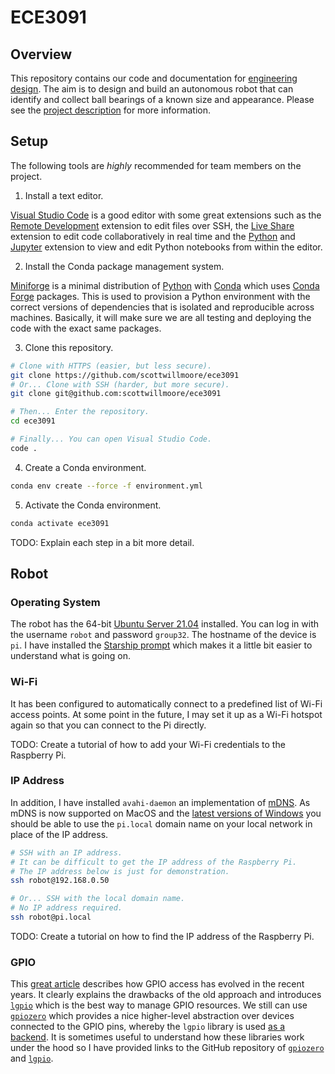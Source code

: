 # ECE3091

## Overview

This repository contains our code and documentation for [engineering design](https://handbook.monash.edu/2021/units/ECE3091). The aim is to design and build an autonomous robot that can identify and collect ball bearings of a known size and appearance. Please see the [project description](project_description.pdf) for more information.

## Setup

The following tools are _highly_ recommended for team members on the project.

1. Install a text editor.

[Visual Studio Code](https://code.visualstudio.com/) is a good editor with some great extensions such as the [Remote Development](https://marketplace.visualstudio.com/items?itemName=ms-vscode-remote.vscode-remote-extensionpack) extension to edit files over SSH, the [Live Share](https://marketplace.visualstudio.com/items?itemName=MS-vsliveshare.vsliveshare-pack) extension to edit code collaboratively in real time and the [Python](https://marketplace.visualstudio.com/items?itemName=ms-python.python) and [Jupyter](https://marketplace.visualstudio.com/items?itemName=ms-toolsai.jupyter) extension to view and edit Python notebooks from within the editor.

2. Install the Conda package management system.

[Miniforge](https://github.com/conda-forge/miniforge) is a minimal distribution of [Python](https://www.python.org/) with [Conda](https://docs.conda.io/en/latest/) which uses [Conda Forge](https://conda-forge.org/) packages. This is used to provision a Python environment with the correct versions of dependencies that is isolated and reproducible across machines. Basically, it will make sure we are all testing and deploying the code with the exact same packages.

3. Clone this repository.

```sh
# Clone with HTTPS (easier, but less secure).
git clone https://github.com/scottwillmoore/ece3091
# Or... Clone with SSH (harder, but more secure).
git clone git@github.com:scottwillmoore/ece3091

# Then... Enter the repository.
cd ece3091

# Finally... You can open Visual Studio Code.
code .
```

4. Create a Conda environment.

```sh
conda env create --force -f environment.yml
```

5. Activate the Conda environment.

```sh
conda activate ece3091
```

TODO: Explain each step in a bit more detail.

## Robot

### Operating System

The robot has the 64-bit [Ubuntu Server 21.04](https://ubuntu.com/download/raspberry-pi) installed. You can log in with the username `robot` and password `group32`. The hostname of the device is `pi`. I have installed the [Starship prompt](https://starship.rs/) which makes it a little bit easier to understand what is going on.

### Wi-Fi

It has been configured to automatically connect to a predefined list of Wi-Fi access points. At some point in the future, I may set it up as a Wi-Fi hotspot again so that you can connect to the Pi directly.

TODO: Create a tutorial of how to add your Wi-Fi credentials to the Raspberry Pi.

### IP Address

In addition, I have installed `avahi-daemon` an implementation of [mDNS](https://en.wikipedia.org/wiki/Multicast_DNS). As mDNS is now supported on MacOS and the [latest versions of Windows](https://stackoverflow.com/questions/23624525/standard-mdns-service-on-windows/41019456#41019456) you should be able to use the `pi.local` domain name on your local network in place of the IP address.

```sh
# SSH with an IP address.
# It can be difficult to get the IP address of the Raspberry Pi.
# The IP address below is just for demonstration.
ssh robot@192.168.0.50

# Or... SSH with the local domain name.
# No IP address required.
ssh robot@pi.local
```

TODO: Create a tutorial on how to find the IP address of the Raspberry Pi.

### GPIO

This [great article](https://waldorf.waveform.org.uk/2021/the-pins-they-are-a-changin.html) describes how GPIO access has evolved in the recent years. It clearly explains the drawbacks of the old approach and introduces [`lgpio`](http://abyz.me.uk/lg/index.html) which is the best way to manage GPIO resources. We still can use [`gpiozero`](https://gpiozero.readthedocs.io/en/stable/) which provides a nice higher-level abstraction over devices connected to the GPIO pins, whereby the `lgpio` library is used [as a backend](https://gpiozero.readthedocs.io/en/stable/api_pins.html#changing-the-pin-factory). It is sometimes useful to understand how these libraries work under the hood so I have provided links to the GitHub repository of [`gpiozero`](https://github.com/gpiozero/gpiozero) and [`lgpio`](https://github.com/joan2937/lg).
